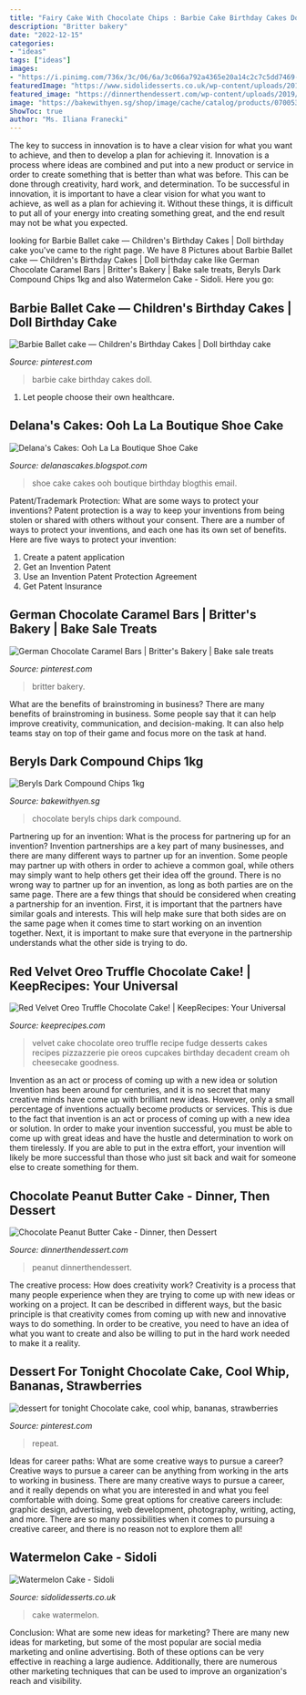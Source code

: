 ```yaml
---
title: "Fairy Cake With Chocolate Chips : Barbie Cake Birthday Cakes Doll"
description: "Britter bakery"
date: "2022-12-15"
categories:
- "ideas"
tags: ["ideas"]
images:
- "https://i.pinimg.com/736x/3c/06/6a/3c066a792a4365e20a14c2c7c5dd7469--mini-chocolate-chips-chocolate-cakes.jpg"
featuredImage: "https://www.sidolidesserts.co.uk/wp-content/uploads/2019/09/59239-1x12pp-Watermelon-cake-portrait.jpg"
featured_image: "https://dinnerthendessert.com/wp-content/uploads/2019/02/Chocolate-Peanut-Butter-Cake.jpg"
image: "https://bakewithyen.sg/shop/image/cache/catalog/products/0700530-1500x1500.jpeg"
ShowToc: true
author: "Ms. Iliana Franecki"
---
```



The key to success in innovation is to have a clear vision for what you want to achieve, and then to develop a plan for achieving it.
Innovation is a process where ideas are combined and put into a new product or service in order to create something that is better than what was before. This can be done through creativity, hard work, and determination. To be successful in innovation, it is important to have a clear vision for what you want to achieve, as well as a plan for achieving it. Without these things, it is difficult to put all of your energy into creating something great, and the end result may not be what you expected.

	

		
looking for Barbie Ballet cake — Children&#039;s Birthday Cakes | Doll birthday cake you've came to the right page. We have 8 Pictures about Barbie Ballet cake — Children&#039;s Birthday Cakes | Doll birthday cake like German Chocolate Caramel Bars | Britter&#039;s Bakery | Bake sale treats, Beryls Dark Compound Chips 1kg and also Watermelon Cake - Sidoli. Here you go:
		
    
## Barbie Ballet Cake — Children&#039;s Birthday Cakes | Doll Birthday Cake

<img loading=lazy src="https://i.pinimg.com/736x/47/26/ef/4726efc7f4c08cd53b89a1c503ca86aa--barbie-birthday-cake-barbie-party.jpg" onerror="this.onerror=null;this.src='https://tse3.mm.bing.net/th?id=OIP.JamCucCRs32EjbKjMeKaQAHaLH&amp;pid=15.1';" alt="Barbie Ballet cake — Children&#039;s Birthday Cakes | Doll birthday cake">

_Source: pinterest.com_

>barbie cake birthday cakes doll. 

	

1. Let people choose their own healthcare.

    
## Delana&#039;s Cakes: Ooh La La Boutique Shoe Cake

<img loading=lazy src="https://3.bp.blogspot.com/-_x61LmoMK4E/UIR4ovSQl_I/AAAAAAAACIA/sXFhC1e4hVM/s400/Ooh-la-la-Shoe-&amp;-shoe-cake.jpg" onerror="this.onerror=null;this.src='https://tse4.mm.bing.net/th?id=OIP.gqq7m_ldvg_1EzJT6VjoTAHaKx&amp;pid=15.1';" alt="Delana&#039;s Cakes: Ooh La La Boutique Shoe Cake">

_Source: delanascakes.blogspot.com_

>shoe cake cakes ooh boutique birthday blogthis email. 

	

Patent/Trademark Protection: What are some ways to protect your inventions?
Patent protection is a way to keep your inventions from being stolen or shared with others without your consent. There are a number of ways to protect your inventions, and each one has its own set of benefits. Here are five ways to protect your invention: 
1. Create a patent application 
2. Get an Invention Patent 
3. Use an Invention Patent Protection Agreement 
4. Get Patent Insurance 

    
## German Chocolate Caramel Bars | Britter&#039;s Bakery | Bake Sale Treats

<img loading=lazy src="https://i.pinimg.com/736x/2e/86/0e/2e860e5f7f68c58176f4370273ce1947.jpg" onerror="this.onerror=null;this.src='https://tse1.mm.bing.net/th?id=OIP.bRYajBgG-oNBN7AZPvJ1TgHaJ3&amp;pid=15.1';" alt="German Chocolate Caramel Bars | Britter&#039;s Bakery | Bake sale treats">

_Source: pinterest.com_

>britter bakery. 

	

What are the benefits of brainstroming in business?
There are many benefits of brainstroming in business. Some people say that it can help improve creativity, communication, and decision-making. It can also help teams stay on top of their game and focus more on the task at hand.

    
## Beryls Dark Compound Chips 1kg

<img loading=lazy src="https://bakewithyen.sg/shop/image/cache/catalog/products/0700530-1500x1500.jpeg" onerror="this.onerror=null;this.src='https://tse4.mm.bing.net/th?id=OIP.vsGQyUky_in5Acqk_Mz5WwHaHa&amp;pid=15.1';" alt="Beryls Dark Compound Chips 1kg">

_Source: bakewithyen.sg_

>chocolate beryls chips dark compound. 

	

Partnering up for an invention: What is the process for partnering up for an invention?
Invention partnerships are a key part of many businesses, and there are many different ways to partner up for an invention. Some people may partner up with others in order to achieve a common goal, while others may simply want to help others get their idea off the ground. There is no wrong way to partner up for an invention, as long as both parties are on the same page.
There are a few things that should be considered when creating a partnership for an invention. First, it is important that the partners have similar goals and interests. This will help make sure that both sides are on the same page when it comes time to start working on an invention together. Next, it is important to make sure that everyone in the partnership understands what the other side is trying to do.

    
## Red Velvet Oreo Truffle Chocolate Cake! | KeepRecipes: Your Universal

<img loading=lazy src="https://keeprecipes.com/sites/keeprecipes/files/27752_1363361995_0.jpg" onerror="this.onerror=null;this.src='https://tse1.mm.bing.net/th?id=OIP.Ooqkps0Z2PH92-1FT5RNQwHaLH&amp;pid=15.1';" alt="Red Velvet Oreo Truffle Chocolate Cake! | KeepRecipes: Your Universal">

_Source: keeprecipes.com_

>velvet cake chocolate oreo truffle recipe fudge desserts cakes recipes pizzazzerie pie oreos cupcakes birthday decadent cream oh cheesecake goodness. 

	

Invention as an act or process of coming up with a new idea or solution
Invention has been around for centuries, and it is no secret that many creative minds have come up with brilliant new ideas. However, only a small percentage of inventions actually become products or services. This is due to the fact that invention is an act or process of coming up with a new idea or solution. In order to make your invention successful, you must be able to come up with great ideas and have the hustle and determination to work on them tirelessly. If you are able to put in the extra effort, your invention will likely be more successful than those who just sit back and wait for someone else to create something for them.

    
## Chocolate Peanut Butter Cake - Dinner, Then Dessert

<img loading=lazy src="https://dinnerthendessert.com/wp-content/uploads/2019/02/Chocolate-Peanut-Butter-Cake.jpg" onerror="this.onerror=null;this.src='https://tse1.mm.bing.net/th?id=OIP.nkvR8ELzASQHavsTBVHpygHaLH&amp;pid=15.1';" alt="Chocolate Peanut Butter Cake - Dinner, then Dessert">

_Source: dinnerthendessert.com_

>peanut dinnerthendessert. 

	

The creative process: How does creativity work?
Creativity is a process that many people experience when they are trying to come up with new ideas or working on a project. It can be described in different ways, but the basic principle is that creativity comes from coming up with new and innovative ways to do something. In order to be creative, you need to have an idea of what you want to create and also be willing to put in the hard work needed to make it a reality.

    
## Dessert For Tonight Chocolate Cake, Cool Whip, Bananas, Strawberries

<img loading=lazy src="https://i.pinimg.com/736x/3c/06/6a/3c066a792a4365e20a14c2c7c5dd7469--mini-chocolate-chips-chocolate-cakes.jpg" onerror="this.onerror=null;this.src='https://tse2.mm.bing.net/th?id=OIP.HVpVnvA5fvvCZ1EZAYdFUwHaJ6&amp;pid=15.1';" alt="dessert for tonight Chocolate cake, cool whip, bananas, strawberries">

_Source: pinterest.com_

>repeat. 

	

Ideas for career paths: What are some creative ways to pursue a career?
Creative ways to pursue a career can be anything from working in the arts to working in business. There are many creative ways to pursue a career, and it really depends on what you are interested in and what you feel comfortable with doing. Some great options for creative careers include: graphic design, advertising, web development, photography, writing, acting, and more. There are so many possibilities when it comes to pursuing a creative career, and there is no reason not to explore them all!

    
## Watermelon Cake - Sidoli

<img loading=lazy src="https://www.sidolidesserts.co.uk/wp-content/uploads/2019/09/59239-1x12pp-Watermelon-cake-portrait.jpg" onerror="this.onerror=null;this.src='https://tse4.mm.bing.net/th?id=OIP.GF6MzE5qRioVVpf1KdkvlwHaKj&amp;pid=15.1';" alt="Watermelon Cake - Sidoli">

_Source: sidolidesserts.co.uk_

>cake watermelon. 

	

Conclusion: What are some new ideas for marketing?
There are many new ideas for marketing, but some of the most popular are social media marketing and online advertising. Both of these options can be very effective in reaching a large audience. Additionally, there are numerous other marketing techniques that can be used to improve an organization's reach and visibility.

